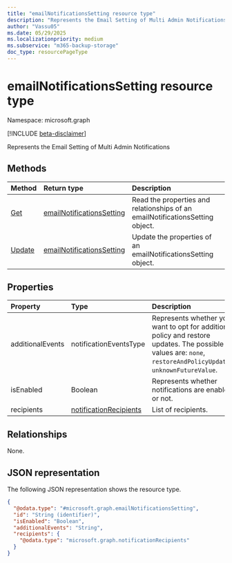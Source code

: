 ```yaml
---
title: "emailNotificationsSetting resource type"
description: "Represents the Email Setting of Multi Admin Notifications"
author: "Vassu05"
ms.date: 05/29/2025
ms.localizationpriority: medium
ms.subservice: "m365-backup-storage"
doc_type: resourcePageType
---
```


# emailNotificationsSetting resource type

Namespace: microsoft.graph

[!INCLUDE [beta-disclaimer](../../includes/beta-disclaimer.md)]

Represents the Email Setting of Multi Admin Notifications


## Methods
|Method|Return type|Description|
|:---|:---|:---|
|[Get](../api/emailnotificationssetting-get.md)|[emailNotificationsSetting](../resources/emailnotificationssetting.md)|Read the properties and relationships of an emailNotificationsSetting object.|
|[Update](../api/emailnotificationssetting-update.md)|[emailNotificationsSetting](../resources/emailnotificationssetting.md)|Update the properties of an emailNotificationsSetting object.|

## Properties
|Property|Type|Description|
|:---|:---|:---|
|additionalEvents|notificationEventsType|Represents whether you want to opt for additional policy and restore updates. The possible values are: `none`, `restoreAndPolicyUpdates`, `unknownFutureValue`.|
|isEnabled|Boolean|Represents whether notifications are enabled or not.|
|recipients|[notificationRecipients](../resources/notificationrecipients.md)|List of recipients.|

## Relationships
None.

## JSON representation
The following JSON representation shows the resource type.
<!-- {
  "blockType": "resource",
  "keyProperty": "id",
  "@odata.type": "microsoft.graph.emailNotificationsSetting",
  "baseType": "microsoft.graph.entity",
  "openType": false
}
-->
``` json
{
  "@odata.type": "#microsoft.graph.emailNotificationsSetting",
  "id": "String (identifier)",
  "isEnabled": "Boolean",
  "additionalEvents": "String",
  "recipients": {
    "@odata.type": "microsoft.graph.notificationRecipients"
  }
}
```


